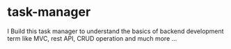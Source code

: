 # task-manager
I Build this task manager to understand the basics of backend development term like MVC, rest API, CRUD operation and much more ... 
